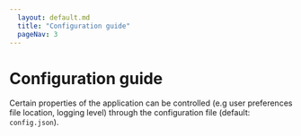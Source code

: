 ```yaml
---
  layout: default.md
  title: "Configuration guide"
  pageNav: 3
---
```


# Configuration guide

Certain properties of the application can be controlled (e.g user preferences file location, logging level) through the configuration file (default: `config.json`).
